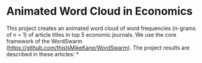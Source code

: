 # Animated  Word Cloud in Economics

This project creates an animated word cloud of word frequencies (n-grams of n = 1) of article titles in top 5 economic journals.
We use the core framework of the WordSwarm (https://github.com/thisIsMikeKane/WordSwarm). 
The project results are described in these articles:
* 

